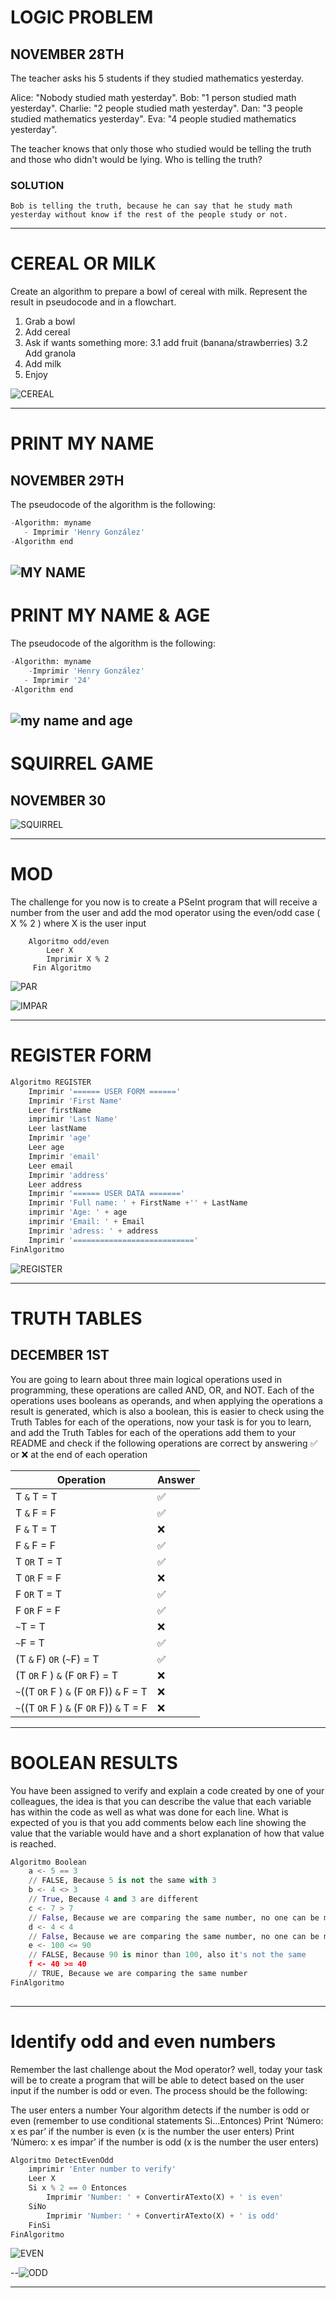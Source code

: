 # LOGIC PROBLEM
## NOVEMBER 28TH 

The teacher asks his 5 students if they studied mathematics yesterday.

Alice: "Nobody studied math yesterday".
Bob: "1 person studied math yesterday".
Charlie: "2 people studied math yesterday".
Dan: "3 people studied mathematics yesterday".
Eva: "4 people studied mathematics yesterday".

The teacher knows that only those who studied would be telling the truth and those who didn't would be lying. Who is telling the truth?

### SOLUTION

```
Bob is telling the truth, because he can say that he study math yesterday without know if the rest of the people study or not.
``` 
------------------

# CEREAL OR MILK

Create an algorithm to prepare a bowl of cereal with milk. Represent the result in pseudocode and in a flowchart.

1. Grab a bowl
2. Add cereal
3. Ask if wants something more:
  3.1 add fruit (banana/strawberries) 
  3.2 Add granola
4. Add milk
5. Enjoy

![CEREAL](https://user-images.githubusercontent.com/119624165/205734739-a29fc2a1-9462-46f1-86f8-56eb13c9a5a8.PNG)

---------------------
# PRINT MY NAME

## NOVEMBER 29TH

The pseudocode of the algorithm is the following:

```python
-Algorithm: myname
   - Imprimir 'Henry González'
-Algorithm end
```

![MY NAME](https://user-images.githubusercontent.com/119624165/205738671-59876b4a-7b42-4096-9197-7057d59836e5.PNG)
-----------------------
# PRINT MY NAME & AGE

The pseudocode of the algorithm is the following:

```python
-Algorithm: myname
    -Imprimir 'Henry González'
   - Imprimir '24'
-Algorithm end
```

![my name and age](https://user-images.githubusercontent.com/119624165/205738701-85799afd-8ff1-45a1-aed3-f97d875a186f.PNG)
-------------------------
# SQUIRREL GAME

## NOVEMBER 30

![SQUIRREL](https://user-images.githubusercontent.com/119624165/205783518-d858ea55-d128-4bc8-8aca-629a6b9b36f8.PNG)

--------------------------

# MOD

The challenge for you now is to create a PSeInt program that will receive a number from the user and add the mod operator using the even/odd case ( X % 2 ) where X is the user input

```
    Algoritmo odd/even
        Leer X
        Imprimir X % 2
     Fin Algoritmo
 ```    
     
![PAR](https://user-images.githubusercontent.com/119624165/205784989-dbfc72dc-1dfb-4130-a191-4e7e278136b1.PNG)

![IMPAR](https://user-images.githubusercontent.com/119624165/205785005-a4494214-9828-495f-aa98-e6bb7379a68b.PNG)

----------------------------------

# REGISTER FORM

```python
Algoritmo REGISTER 
	Imprimir '====== USER FORM ======'
	Imprimir 'First Name' 
	Leer firstName
	imprimir 'Last Name'
	Leer lastName
	Imprimir 'age'
	Leer age
	Imprimir 'email'
	Leer email
	Imprimir 'address'
	Leer address
	Imprimir '====== USER DATA =======' 
	Imprimir 'Full name: ' + FirstName +'' + LastName
	imprimir 'Age: ' + age
	imprimir 'Email: ' + Email
	Imprimir 'adress: ' + address
	Imprimir '==========================='
FinAlgoritmo
```

![REGISTER](https://user-images.githubusercontent.com/119624165/205786513-e9834ff3-ff20-4739-b0b5-af024da4f343.PNG)

----------------------------------

# TRUTH TABLES 

## DECEMBER 1ST

You are going to learn about three main logical operations used in programming, these operations are called AND, OR, and NOT. Each of the operations uses booleans as operands, and when applying the operations a result is generated, which is also a boolean, this is easier to check using the Truth Tables for each of the operations, now your task is for you to learn, and add the Truth Tables for each of the operations add them to your README and check if the following operations are correct by answering ✅ or ❌ at the end of each operation

|Operation | Answer|
|----------|-------|
| T `&` T = T | ✅ |
| T `&` F = F | ✅ |
| F `&` T = T | ❌ |
| F `&` F = F | ✅ |
| T `OR` T = T | ✅ |
| T `OR` F = F | ❌ |
| F `OR` T = T | ✅ |
| F `OR` F = F | ✅ |
| `~`T = T | ❌ |
| `~`F = T | ✅ |
| (T `&` F) `OR` (`~`F) = T | ✅ |
| (T `OR` F ) `&` (F `OR` F) = T | ❌ |
| `~`((T `OR` F ) `&` (F `OR` F)) `&` F = T | ❌ |
| `~`((T `OR` F ) `&` (F `OR` F)) `&` T = F | ❌ |

----------------------------------------------

# BOOLEAN RESULTS

You have been assigned to verify and explain a code created by one of your colleagues, the idea is that you can describe the value that each variable has within the code as well as what was done for each line. What is expected of you is that you add comments below each line showing the value that the variable would have and a short explanation of how that value is reached.

```python
Algoritmo Boolean
	a <- 5 == 3
	// FALSE, Because 5 is not the same with 3
	b <- 4 <> 3
	// True, Because 4 and 3 are different
	c <- 7 > 7
	// False, Because we are comparing the same number, no one can be mayor
	d <- 4 < 4
	// False, Because we are comparing the same number, no one can be mayor
	e <- 100 <= 90
	// FALSE, Because 90 is minor than 100, also it's not the same
	f <- 40 >= 40 
	// TRUE, Because we are comparing the same number
FinAlgoritmo
 
 ```

-----------------------------------

# Identify odd and even numbers

Remember the last challenge about the Mod operator? well, today your task will be to create a program that will be able to detect based on the user input if the number is odd or even. The process should be the following:

The user enters a number
Your algorithm detects if the number is odd or even (remember to use conditional statements Si...Entonces)
Print ‘Número: x es par’ if the number is even (x is the number the user enters)
Print ‘Número: x es impar’ if the number is odd (x is the number the user enters)

```python
Algoritmo DetectEvenOdd
	imprimir 'Enter number to verify'
    Leer X
	Si x % 2 == 0 Entonces
		Imprimir 'Number: ' + ConvertirATexto(X) + ' is even'
	SiNo
		Imprimir 'Number: ' + ConvertirATexto(X) + ' is odd'
	FinSi
FinAlgoritmo

```
![EVEN](https://user-images.githubusercontent.com/119624165/205800738-9d1878c6-0b54-4874-94e0-5ccc7cb74449.PNG)

--![ODD](https://user-images.githubusercontent.com/119624165/205800754-727cd521-d8b6-4ad3-aba4-cf2353bf992d.PNG)

----------------------------------------

